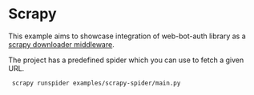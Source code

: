 # Scrapy

This example aims to showcase integration of web-bot-auth library as a [scrapy downloader middleware](https://docs.scrapy.org/en/latest/topics/downloader-middleware.html).

The project has a predefined spider which you can use to fetch a given URL.

```shell
 scrapy runspider examples/scrapy-spider/main.py
```
